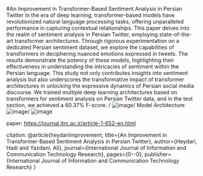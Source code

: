 #An Improvement in Transformer-Based Sentiment Analysis in Persian Twitter
In the era of deep learning, transformer-based models have revolutionized natural language processing tasks, offering unparalleled performance in capturing contextual relationships. This paper delves into the realm of sentiment analysis in Persian Twitter, employing state-of-the-art transformer architectures. Through rigorous experimentation on a dedicated Persian sentiment dataset, we explore the capabilities of transformers in deciphering nuanced emotions expressed in tweets. The results demonstrate the potency of these models, highlighting their effectiveness in understanding the intricacies of sentiment within the Persian language. This study not only contributes insights into sentiment analysis but also underscores the transformative impact of transformer architectures in unlocking the expressive dynamics of Persian social media discourse. We trained multiple deep learning architectures based on transformers for sentiment analysis on Persian Twitter data, and in the test section, we achieved a 60.37% F-score.
/
![image](https://github.com/user-attachments/assets/6d41c4e5-4509-4503-827f-cda648e4778a)/
Model Architecture:
![image](https://github.com/user-attachments/assets/5d0783b6-3eb2-43f3-85eb-4061e846619e)/
![image](https://github.com/user-attachments/assets/53cf5566-8d8b-40a3-8f44-fd698bcba08e)

paper:
https://journal.itrc.ac.ir/article-1-652-en.html

citation:
@article{heydariimprovement,
  title={An Improvement in Transformer-Based Sentiment Analysis in Persian Twitter},
  author={Heydari, Hadi and Yazdani, Ali},
  journal={International Journal of Information and Communication Technology Research},
  pages={0--0},
  publisher={International Journal of Information and Communication Technology Research}
}

